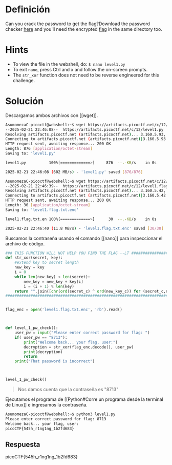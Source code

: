 # Definición
Can you crack the password to get the flag?Download the password checker [here](https://artifacts.picoctf.net/c/12/level1.py) and you'll need the encrypted [flag](https://artifacts.picoctf.net/c/12/level1.flag.txt.enc) in the same directory too.
# Hints
- To view the file in the webshell, do: `$ nano level1.py`
- To exit `nano`, press Ctrl and x and follow the on-screen prompts.
- The `str_xor` function does not need to be reverse engineered for this challenge.
# Solución
Descargamos ambos archivos con [[wget]].

```bash
AsumomezaC-picoctf@webshell:~$ wget https://artifacts.picoctf.net/c/12/level1.py
--2025-02-21 22:46:08--  https://artifacts.picoctf.net/c/12/level1.py
Resolving artifacts.picoctf.net (artifacts.picoctf.net)... 3.160.5.93, 3.160.5.18, 3.160.5.42, ...
Connecting to artifacts.picoctf.net (artifacts.picoctf.net)|3.160.5.93|:443... connected.
HTTP request sent, awaiting response... 200 OK
Length: 876 [application/octet-stream]
Saving to: 'level1.py'

level1.py          100%[=============>]     876  --.-KB/s    in 0s      

2025-02-21 22:46:08 (602 MB/s) - 'level1.py' saved [876/876]

AsumomezaC-picoctf@webshell:~$ wget https://artifacts.picoctf.net/c/12/level1.flag.txt.enc
--2025-02-21 22:46:39--  https://artifacts.picoctf.net/c/12/level1.flag.txt.enc
Resolving artifacts.picoctf.net (artifacts.picoctf.net)... 3.160.5.42, 3.160.5.18, 3.160.5.71, ...
Connecting to artifacts.picoctf.net (artifacts.picoctf.net)|3.160.5.42|:443... connected.
HTTP request sent, awaiting response... 200 OK
Length: 30 [application/octet-stream]
Saving to: 'level1.flag.txt.enc'

level1.flag.txt.en 100%[=============>]      30  --.-KB/s    in 0s      

2025-02-21 22:46:40 (11.8 MB/s) - 'level1.flag.txt.enc' saved [30/30]
```

Buscamos la contraseña usando el comando [[nano]] para inspeccionar el archivo de código.
```python
### THIS FUNCTION WILL NOT HELP YOU FIND THE FLAG --LT #################>
def str_xor(secret, key):
    #extend key to secret length
    new_key = key
    i = 0
    while len(new_key) < len(secret):
        new_key = new_key + key[i]
        i = (i + 1) % len(key)        
    return "".join([chr(ord(secret_c) ^ ord(new_key_c)) for (secret_c,ne>
########################################################################>


flag_enc = open('level1.flag.txt.enc', 'rb').read()



def level_1_pw_check():
    user_pw = input("Please enter correct password for flag: ")
    if( user_pw == "8713"):
        print("Welcome back... your flag, user:")
        decryption = str_xor(flag_enc.decode(), user_pw)
        print(decryption)
        return
    print("That password is incorrect")



level_1_pw_check()
```
>Nos damos cuenta que la contraseña es "8713"

Ejecutamos el programa de [[Python#Corre un programa desde la terminal de Linux]] e ingresamos la contraseña.

```bash
AsumomezaC-picoctf@webshell:~$ python3 level1.py
Please enter correct password for flag: 8713
Welcome back... your flag, user:
picoCTF{545h_r1ng1ng_1b2fd683}
```
## Respuesta
picoCTF{545h_r1ng1ng_1b2fd683}